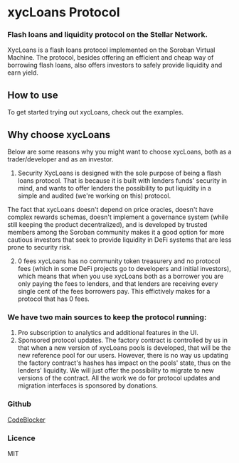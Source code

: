 # xycLoans Protocol

### Flash loans and liquidity protocol on the Stellar Network.

XycLoans is a flash loans protocol implemented on the Soroban Virtual Machine. The protocol, besides offering an efficient and cheap way of borrowing flash loans, also offers investors to safely provide liquidity and earn yield.

## How to use

To get started trying out xycLoans, check out the examples.

## Why choose xycLoans

Below are some reasons why you might want to choose xycLoans, both as a trader/developer and as an investor.

1. Security
   XycLoans is designed with the sole purpose of being a flash loans protocol. That is because it is built with lenders funds' security in mind, and wants to offer lenders the possibility to put liquidity in a simple and audited (we're working on this) protocol.

The fact that xycLoans doesn't depend on price oracles, doesn't have complex rewards schemas, doesn't implement a governance system (while still keeping the product decentralized), and is developed by trusted members among the Soroban community makes it a good option for more cautious investors that seek to provide liquidity in DeFi systems that are less prone to security risk.

2. 0 fees
   xycLoans has no community token treasurery and no protocol fees (which in some DeFi projects go to developers and initial investors), which means that when you use xycLoans both as a borrower you are only paying the fees to lenders, and that lenders are receiving every single cent of the fees borrowers pay. This effictively makes for a protocol that has 0 fees.

### We have two main sources to keep the protocol running:

1. Pro subscription to analytics and additional features in the UI.
2. Sponsored protocol updates. The factory contract is controlled by us in that when a new version of xycLoans pools is developed, that will be the new reference pool for our users. However, there is no way us updating the factory contract's hashes has impact on the pools' state, thus on the lenders' liquidity. We will just offer the possibility to migrate to new versions of the contract. All the work we do for protocol updates and migration interfaces is sponsored by donations.

### Github

[CodeBlocker](https://github.com/CodeBlocker52/StoryTeller)

### Licence
MIT

